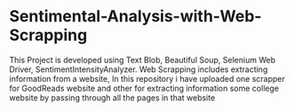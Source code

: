 # Sentimental-Analysis-with-Web-Scrapping
This Project is developed using Text Blob, Beautiful Soup, Selenium Web Driver, SentimentIntensityAnalyzer.  Web Scrapping includes extracting information from a website, In this repository i have uploaded one scrapper for GoodReads website and other for extracting information some college website by passing through all the pages in that website
